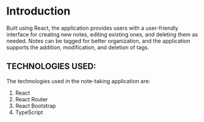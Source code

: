 # Introduction
Built using React, the application provides users with a user-friendly interface for creating new notes, editing existing ones, and deleting them as needed. Notes can be tagged for better organization, and the application supports the addition, modification, and deletion of tags. 

## TECHNOLOGIES USED:
The technologies used in the note-taking application are:
1. React
2. React Router
3. React Bootstrap
4. TypeScript
